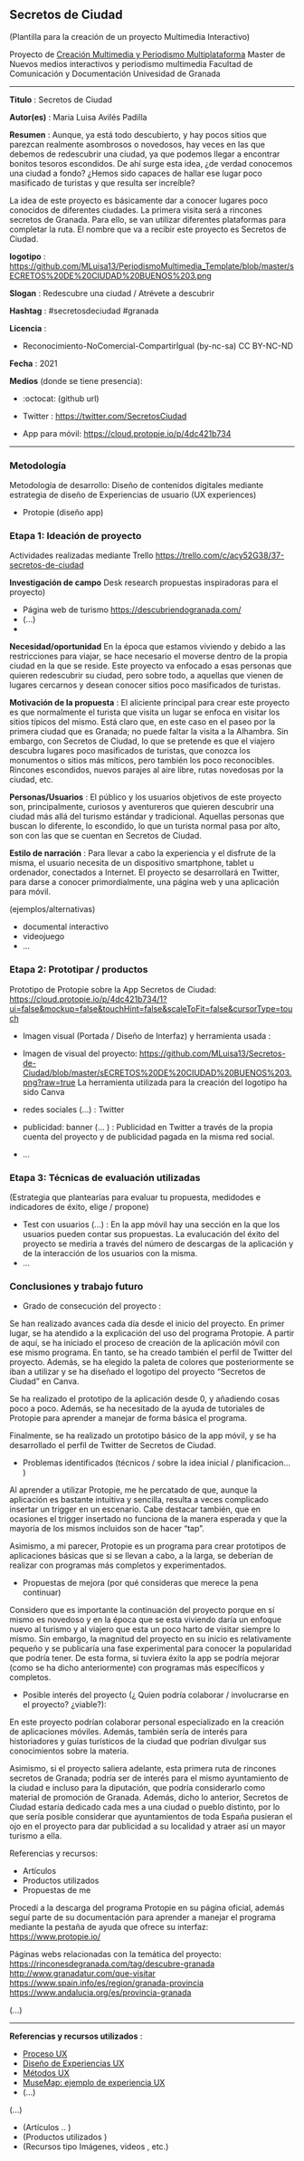 ## Secretos de Ciudad  

(Plantilla para la creación de un proyecto Multimedia Interactivo)

Proyecto de [Creación Multimedia y Periodismo Multiplataforma](https://github.com/mgea/PeriodismoMultimedia)
Master de Nuevos medios interactivos y periodismo multimedia
Facultad de Comunicación y Documentación
Univesidad de Granada  

----

**Titulo** : Secretos de Ciudad 

**Autor(es)** : Maria Luisa Avilés Padilla

**Resumen** :  Aunque, ya está todo descubierto, y hay pocos sitios que parezcan realmente asombrosos o novedosos, hay veces en las que debemos de redescubrir una ciudad, ya que podemos llegar a encontrar bonitos tesoros escondidos. De ahí surge esta idea, ¿de verdad conocemos una ciudad a fondo? ¿Hemos sido capaces de hallar ese lugar poco masificado de turistas y que resulta ser increíble?

La idea de este proyecto es básicamente dar a conocer lugares poco conocidos de diferentes ciudades. La primera visita será a rincones secretos de Granada. Para ello, se van utilizar diferentes plataformas para completar la ruta.
El nombre que va a recibir este proyecto es Secretos de Ciudad.

**logotipo** :  https://github.com/MLuisa13/PeriodismoMultimedia_Template/blob/master/sECRETOS%20DE%20CIUDAD%20BUENOS%203.png


**Slogan** : Redescubre una ciudad / Atrévete a descubrir

**Hashtag** : #secretosdeciudad #granada

**Licencia** :
* Reconocimiento-NoComercial-CompartirIgual (by-nc-sa) CC BY-NC-ND

**Fecha** : 2021

**Medios** (donde se tiene presencia): 


*  :octocat: (github url) 

* Twitter :  https://twitter.com/SecretosCiudad

* App para móvil: https://cloud.protopie.io/p/4dc421b734



--- 

### Metodología

Metodología de desarrollo: Diseño de contenidos digitales mediante estrategia de diseño de Experiencias de usuario (UX experiences) 

* Protopie (diseño app)

### Etapa 1: Ideación de proyecto 

Actividades realizadas mediante Trello  https://trello.com/c/acy52G38/37-secretos-de-ciudad

**Investigación de campo**   Desk research propuestas inspiradoras para el proyecto) 

* Página web de turismo https://descubriendogranada.com/
* (...)
* 


**Necesidad/oportunidad** En la época que estamos viviendo y debido a las restricciones para viajar, se hace necesario el moverse dentro de la propia ciudad en la que se reside. Este proyecto va enfocado a esas personas que quieren redescubrir su ciudad, pero sobre todo, a aquellas que vienen de lugares cercarnos y desean conocer sitios poco masificados de turistas.

**Motivación de la propuesta** :  El aliciente principal para crear este proyecto es que normalmente el turista que visita un lugar se enfoca en visitar los sitios típicos del mismo. Está claro que, en este caso en el paseo por la primera ciudad que es Granada; no puede faltar la visita a la Alhambra. Sin embargo, con Secretos de Ciudad, lo que se pretende es que el viajero descubra lugares poco masificados de turistas, que conozca los monumentos o sitios más míticos, pero también los poco reconocibles. Rincones escondidos, nuevos parajes al aire libre, rutas novedosas por la ciudad, etc.

**Personas/Usuarios** : El público y los usuarios objetivos de este proyecto son, principalmente, curiosos y aventureros que quieren descubrir una ciudad más allá del turismo estándar y tradicional. Aquellas personas que buscan lo diferente, lo escondido, lo que un turista normal pasa por alto, son con las que se cuentan en Secretos de Ciudad.

**Estilo de narración** : Para llevar a cabo la experiencia y el disfrute de la misma, el usuario necesita de un dispositivo smartphone, tablet u ordenador, conectados a Internet. El proyecto se desarrollará en Twitter, para darse a conocer primordialmente, una página web y una aplicación para móvil.
 

(ejemplos/alternativas) 
* documental interactivo 
* videojuego 
* ... 



### Etapa 2: Prototipar / productos 

Prototipo de Protopie sobre la App Secretos de Ciudad: https://cloud.protopie.io/p/4dc421b734/1?ui=false&mockup=false&touchHint=false&scaleToFit=false&cursorType=touch


* Imagen visual (Portada / Diseño de Interfaz) y herramienta usada :

* Imagen de  visual del proyecto: https://github.com/MLuisa13/Secretos-de-Ciudad/blob/master/sECRETOS%20DE%20CIUDAD%20BUENOS%203.png?raw=true 
 La herramienta utilizada para la creación del logotipo ha sido Canva

* redes sociales (...)  : Twitter

* publicidad: banner (... )  : Publicidad en Twitter a través de la propia cuenta del proyecto y de publicidad pagada en la misma red social.

* ...

### Etapa 3: Técnicas de evaluación utilizadas

(Estrategia que plantearías para evaluar tu propuesta, medidodes e indicadores de éxito, elige / propone) 

* Test con usuarios (...) : En la app móvil hay una sección en la que los usuarios pueden contar sus propuestas. La evalucación del éxito del proyecto se mediría a través del número de descargas de la aplicación y de la interacción de los usuarios con la misma.
* ... 





### Conclusiones y trabajo futuro


* Grado de consecución del proyecto :

Se han realizado avances cada día desde el inicio del proyecto. En primer lugar, se ha atendido a la explicación del uso del programa Protopie. A partir de aquí, se ha iniciado el proceso de creación de la aplicación móvil con ese mismo programa. En tanto, se ha creado también el perfil de Twitter del proyecto. Además, se ha elegido la paleta de colores que posteriormente se iban a utilizar y se ha diseñado el logotipo del proyecto “Secretos de Ciudad” en Canva. 

Se ha realizado el prototipo de la aplicación desde 0, y añadiendo cosas poco a poco. Además, se ha necesitado de la ayuda de tutoriales de Protopie para aprender a manejar de forma básica el programa.

Finalmente, se ha realizado un prototipo básico de la app móvil, y se ha desarrollado el perfil de Twitter de Secretos de Ciudad.


* Problemas identificados  (técnicos / sobre la idea inicial / planificacion… ) 

Al aprender a utilizar Protopie, me he percatado de que, aunque la aplicación es bastante intuitiva y sencilla, resulta a veces complicado insertar un trigger en un escenario. Cabe destacar también, que en ocasiones el trigger insertado no funciona de la manera esperada y que la mayoría de los mismos incluidos son de hacer “tap”. 

Asimismo, a mi parecer, Protopie es un programa para crear prototipos de aplicaciones básicas que si se llevan a cabo, a la larga, se deberían de realizar con programas más completos y experimentados.


* Propuestas de mejora (por qué consideras que merece la pena continuar)

Considero que es importante la continuación del proyecto porque en sí mismo es novedoso y en la época que se esta viviendo daría un enfoque nuevo al turismo y al viajero que esta un poco harto de visitar siempre lo mismo. Sin embargo, la magnitud del proyecto en su inicio es relativamente pequeño y se publicaría una fase experimental para conocer la popularidad que podría tener. De esta forma, si tuviera éxito la app se podría mejorar (como se ha dicho anteriormente) con programas más específicos y completos.

* Posible interés del proyecto (¿ Quien podría  colaborar / involucrarse en el proyecto? ¿viable?): 

En este proyecto podrían colaborar personal especializado en la creación de aplicaciones móviles. Además, también sería de interés para historiadores y guías turísticos de la ciudad que podrían divulgar sus conocimientos sobre la materia. 

Asimismo, si el proyecto saliera adelante, esta primera ruta de rincones secretos de Granada; podría ser de interés para el mismo ayuntamiento de la ciudad e incluso para la diputación, que podría considerarlo como material de promoción de Granada. Además, dicho lo anterior, Secretos de Ciudad estaría dedicado cada mes a una ciudad o pueblo distinto, por lo que sería posible considerar que ayuntamientos de toda España pusieran el ojo en el proyecto para dar publicidad a su localidad y atraer así un mayor turismo a ella. 



Referencias y recursos: 

* Artículos
* Productos utilizados  
* Propuestas de me

Procedí a la descarga del programa Protopie en su página oficial, además seguí parte de su documentación para aprender a manejar el programa mediante la pestaña de ayuda que ofrece su interfaz: https://www.protopie.io/

Páginas webs relacionadas con la temática del proyecto: 
 https://rinconesdegranada.com/tag/descubre-granada 
 http://www.granadatur.com/que-visitar 
 https://www.spain.info/es/region/granada-provincia
 https://www.andalucia.org/es/provincia-granada
 


(...)






----

**Referencias y recursos utilizados** :

* [Proceso UX](https://uxmastery.com/resources/process/)
* [Diseño de Experiencias UX](http://www.nosolousabilidad.com/articulos/uxd.htm) 
* [Métodos UX](https://mgea.github.io/UX-DIU-Checklist/index.html) 
* [MuseMap: ejemplo de experiencia UX](https://blog.prototypr.io/musemap-street-art-app-ux-case-study-9bec6a99823b) 
* (...) 

(...)
* (Artículos ..  )
* (Productos utilizados ) 
* (Recursos tipo Imágenes, videos , etc.) 












